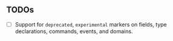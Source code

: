 
## TODOs
- [ ] Support for `deprecated`, `experimental` markers on fields, type declarations, commands, events, and domains. 